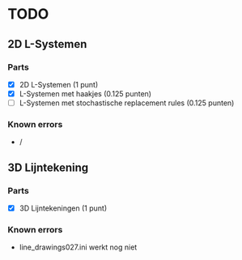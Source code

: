# TODO

## 2D L-Systemen
### Parts
- [x] 2D L-Systemen (1 punt)
- [x] L-Systemen met haakjes (0.125 punten)
- [ ] L-Systemen met stochastische replacement rules (0.125 punten)
### Known errors
- /

## 3D Lijntekening
### Parts
- [x] 3D Lijntekeningen (1 punt)
### Known errors
- line_drawings027.ini werkt nog niet
